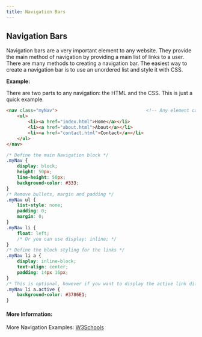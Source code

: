 ```yaml
---
title: Navigation Bars
---
```

## Navigation Bars

Navigation bars are a very important element to any website. They provide the main method of navigation by providing a main list of links to a user. There are many methods to creating a navigation bar. The easiest way to create a navigation bar is to use an unordered list and style it with CSS.

**Example:**

There are two parts to any navigation: the HTML and the CSS. This is just a quick example.

```html
<nav class="myNav">                                 <!-- Any element can be used here -->
    <ul>
        <li><a href="index.html">Home</a></li>
        <li><a href="about.html">About</a></li>
        <li><a href="contact.html">Contact</a></li>
    </ul>
</nav>
```

```css
/* Define the main Navigation block */
.myNav {
    display: block;
    height: 50px;
    line-height: 50px;
    background-color: #333;
}
/* Remove bullets, margin and padding */
.myNav ul {
    list-style: none;
    padding: 0;
    margin: 0;
}
.myNav li {
    float: left;
    /* Or you can use display: inline; */
}
/* Define the block styling for the links */
.myNav li a {
    display: inline-block;
    text-align: center;
    padding: 14px 16px;
}
/* This is optional, however if you want to display the active link differently apply a background to it */
.myNav li a.active {
    background-color: #3786E1;
}
```

<!-- The article goes here, in GitHub-flavored Markdown. Feel free to add YouTube videos, images, and CodePen/JSBin embeds  -->

#### More Information:
<!-- Please add any articles you think might be helpful to read before writing the article -->
More Navigation Examples: [W3Schools](https://www.w3schools.com/css/css_navbar.asp)

